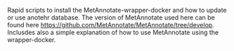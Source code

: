 
  
Rapid scripts to install the MetAnnotate-wrapper-docker and how to update or use anotehr database. 
The version of MetAnnotate used here can be found here https://github.com/MetAnnotate/MetAnnotate/tree/develop.
Inclusdes also a simple explanation of how to use MetAnnotate using the wrapper-docker.
